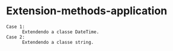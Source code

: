 # Extension-methods-application
    Case 1:
          Extendendo a classe DateTime.
    Case 2:
          Extendendo a classe string.
